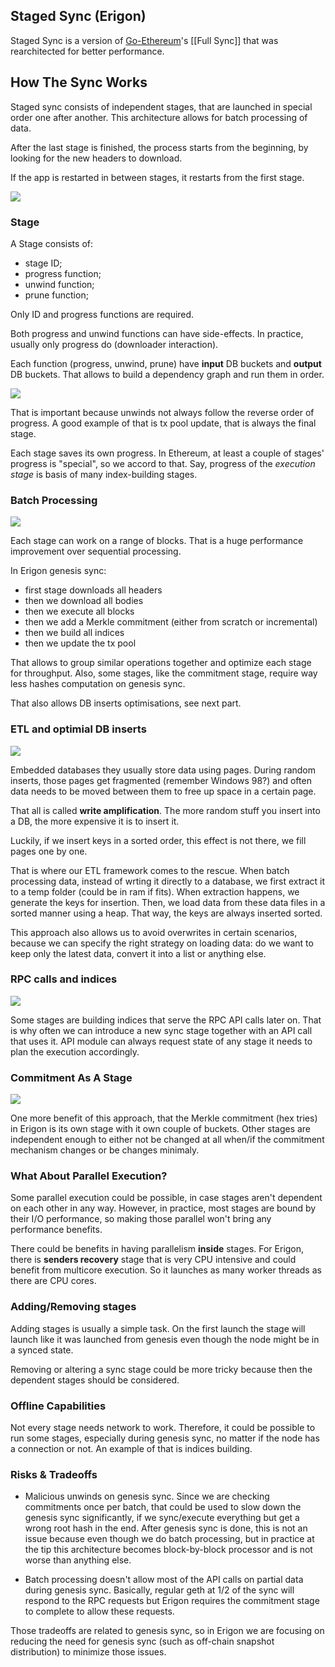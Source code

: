 Staged Sync (Erigon)
---

Staged Sync is a version of [Go-Ethereum](https://github.com/ethereum/go-ethereum)'s [[Full Sync]] that was rearchitected for better performance.

## How The Sync Works

Staged sync consists of independent stages, that are launched in special order one after another. This architecture allows for batch processing of data.

After the last stage is finished, the process starts from the beginning, by looking for the new headers to download.

If the app is restarted in between stages, it restarts from the first stage.

![](./stages-overview.png)

### Stage

A Stage consists of: 
* stage ID;
* progress function;
* unwind function;
* prune function;

Only ID and progress functions are required.

Both progress and unwind functions can have side-effects. In practice, usually only progress do (downloader interaction).

Each function (progress, unwind, prune) have **input** DB buckets and **output** DB buckets. That allows to build a dependency graph and run them in order.

![](./stages-ordering.png)

That is important because unwinds not always follow the reverse order of progress. A good example of that is tx pool update, that is always the final stage.

Each stage saves its own progress. In Ethereum, at least a couple of stages' progress is "special", so we accord to that. Say, progress of the _execution stage_ is basis of many index-building stages.

### Batch Processing

![](./stages-batch-process.png)

Each stage can work on a range of blocks. That is a huge performance improvement over sequential processing. 

In Erigon genesis sync: 
- first stage downloads all headers
- then we download all bodies
- then we execute all blocks
- then we add a Merkle commitment (either from scratch or incremental)
- then we build all indices
- then we update the tx pool

That allows to group similar operations together and optimize each stage for throughput. Also, some stages, like the commitment stage, require way less hashes computation on genesis sync.

That also allows DB inserts optimisations, see next part.

### ETL and optimial DB inserts

![](./stages-etl.png)

Embedded databases they usually store data using pages. During random inserts, those pages get fragmented (remember Windows 98?) and often data needs to be moved between them to free up space in a certain page.

That all is called **write amplification**. The more random stuff you insert into a DB, the more expensive it is to insert it.

Luckily, if we insert keys in a sorted order, this effect is not there, we fill pages one by one.

That is where our ETL framework comes to the rescue. When batch processing data, instead of wrting it directly to a database, we first extract it to a temp folder (could be in ram if fits). When extraction happens, we generate the keys for insertion. Then, we load data from these data files in a sorted manner using a heap. That way, the keys are always inserted sorted.

This approach also allows us to avoid overwrites in certain scenarios, because we can specify the right strategy on loading data: do we want to keep only the latest data, convert it into a list or anything else.

### RPC calls and indices

![](./stages-rpc-methods.png)

Some stages are building indices that serve the RPC API calls later on. That is why often we can introduce a new sync stage together with an API call that uses it. API module can always request state of any stage it needs to plan the execution accordingly.

### Commitment As A Stage

![](./stages-commitment.png)

One more benefit of this approach, that the Merkle commitment (hex tries) in Erigon is its own stage with it own couple of buckets. Other stages are independent enough to either not be changed at all when/if the commitment mechanism changes or be changes minimaly.

### What About Parallel Execution?

Some parallel execution could be possible, in case stages aren't dependent on each other in any way. 
However, in practice, most stages are bound by their I/O performance, so making those parallel won't bring any performance benefits.

There could be benefits in having parallelism **inside** stages. For Erigon, there is **senders recovery** stage that is very CPU intensive and could benefit from multicore execution. So it launches as many worker threads as there are CPU cores.

### Adding/Removing stages

Adding stages is usually a simple task. On the first launch the stage will launch like it was launched from genesis even though the node might be in a synced state.

Removing or altering a sync stage could be more tricky because then the dependent stages should be considered.

### Offline Capabilities

Not every stage needs network to work. Therefore, it could be possible to run some stages, especially during genesis sync, no matter if the node has a connection or not. An example of that is indices building.

### Risks & Tradeoffs

* Malicious unwinds on genesis sync. Since we are checking commitments once per batch, that could be used to slow down the genesis sync significantly, if we sync/execute everything but get a wrong root hash in the end. After genesis sync is done, this is not an issue because even though we do batch processing, but in practice at the tip this architecture becomes block-by-block processor and is not worse than anything else. 

* Batch processing doesn't allow most of the API calls on partial data during genesis sync. Basically, regular geth at 1/2 of the sync will respond to the RPC requests but Erigon requires the commitment stage to complete to allow these requests.

Those tradeoffs are related to genesis sync, so in Erigon we are focusing on reducing the need for genesis sync (such as off-chain snapshot distribution) to minimize those issues.
